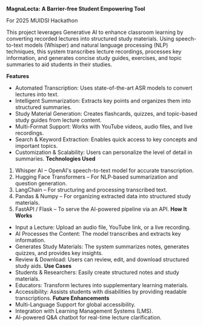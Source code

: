 **MagnaLecta:**
**A Barrier-free Student Empowering Tool**

For 2025 MUIDSI Hackathon

This project leverages Generative AI to enhance classroom learning by converting recorded lectures into structured study materials. Using speech-to-text models (Whisper) and natural language processing (NLP) techniques, this system transcribes lecture recordings, processes key information, and generates concise study guides, exercises, and topic summaries to aid students in their studies.

**Features**
- Automated Transcription: Uses state-of-the-art ASR models to convert lectures into text.
- Intelligent Summarization: Extracts key points and organizes them into structured summaries.
- Study Material Generation: Creates flashcards, quizzes, and topic-based study guides from lecture content.
- Multi-Format Support: Works with YouTube videos, audio files, and live recordings.
- Search & Keyword Extraction: Enables quick access to key concepts and important topics.
- Customization & Scalability: Users can personalize the level of detail in summaries.
**Technologies Used**
1. Whisper AI – OpenAI's speech-to-text model for accurate transcription.
2. Hugging Face Transformers – For NLP-based summarization and question generation.
3. LangChain – For structuring and processing transcribed text.
4. Pandas & Numpy – For organizing extracted data into structured study materials.
5. FastAPI / Flask – To serve the AI-powered pipeline via an API.
**How It Works**
- Input a Lecture: Upload an audio file, YouTube link, or a live recording.
- AI Processes the Content: The model transcribes and extracts key information.
- Generates Study Materials: The system summarizes notes, generates quizzes, and provides key insights.
- Review & Download: Users can review, edit, and download structured study aids.
**Use Cases**
- Students & Researchers: Easily create structured notes and study materials.
- Educators: Transform lectures into supplementary learning materials.
- Accessibility: Assists students with disabilities by providing readable transcriptions.
**Future Enhancements**
- Multi-Language Support for global accessibility.
- Integration with Learning Management Systems (LMS).
- AI-powered Q&A chatbot for real-time lecture clarification.
